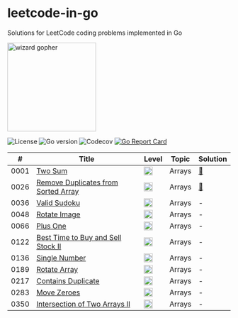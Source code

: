 # leetcode-in-go
Solutions for LeetCode coding problems implemented in Go


<img src="https://github.com/egonelbre/gophers/blob/master/vector/fairy-tale/witch-learning.svg" alt="wizard gopher" width="200px">

![License](https://img.shields.io/github/license/FdeFabricio/leetcode-in-go)
![Go version](https://img.shields.io/github/go-mod/go-version/FdeFabricio/leetcode-in-go)
![Codecov](https://img.shields.io/codecov/c/gh/FdeFabricio/leetcode-in-go)
[![Go Report Card](https://goreportcard.com/badge/github.com/FdeFabricio/leetcode-in-go)](https://goreportcard.com/report/github.com/FdeFabricio/leetcode-in-go)

| #  | Title | Level | Topic | Solution |
| -- | ----- | ----- | ----- | -------- |
| 0001 | [Two Sum](https://leetcode.com/problems/two-sum/) | <img height="20" alt="easy" src="https://user-images.githubusercontent.com/1853854/112513188-5ecb7380-8d94-11eb-9a90-e73faedb4d05.png"> | Arrays | [:link:](/problems/1.go) |
| 0026 | [Remove Duplicates from Sorted Array](https://leetcode.com/problems/remove-duplicates-from-sorted-array/) | <img height="20" alt="easy" src="https://user-images.githubusercontent.com/1853854/112513188-5ecb7380-8d94-11eb-9a90-e73faedb4d05.png"> | Arrays | [:link:](/problems/26.go) |
| 0036 | [Valid Sudoku](https://leetcode.com/problems/valid-sudoku/) | <img height="20" alt="medium" src="https://user-images.githubusercontent.com/1853854/112513197-60953700-8d94-11eb-9b0c-0a7252d4fcc0.png"> | Arrays | - |
| 0048 | [Rotate Image](https://leetcode.com/problems/rotate-image/) | <img height="20" alt="medium" src="https://user-images.githubusercontent.com/1853854/112513197-60953700-8d94-11eb-9b0c-0a7252d4fcc0.png"> | Arrays | - |
| 0066 | [Plus One](https://leetcode.com/problems/plus-one/) | <img height="20" alt="easy" src="https://user-images.githubusercontent.com/1853854/112513188-5ecb7380-8d94-11eb-9a90-e73faedb4d05.png"> | Arrays | - |
| 0122 | [Best Time to Buy and Sell Stock II](https://leetcode.com/problems/best-time-to-buy-and-sell-stock-ii/) | <img height="20" alt="easy" src="https://user-images.githubusercontent.com/1853854/112513188-5ecb7380-8d94-11eb-9a90-e73faedb4d05.png"> | Arrays | - |
| 0136 | [Single Number](https://leetcode.com/problems/single-number/) | <img height="20" alt="easy" src="https://user-images.githubusercontent.com/1853854/112513188-5ecb7380-8d94-11eb-9a90-e73faedb4d05.png"> | Arrays | - |
| 0189 | [Rotate Array](https://leetcode.com/problems/rotate-array/) | <img height="20" alt="medium" src="https://user-images.githubusercontent.com/1853854/112513197-60953700-8d94-11eb-9b0c-0a7252d4fcc0.png"> | Arrays | - |
| 0217 | [Contains Duplicate](https://leetcode.com/problems/contains-duplicate/) | <img height="20" alt="easy" src="https://user-images.githubusercontent.com/1853854/112513188-5ecb7380-8d94-11eb-9a90-e73faedb4d05.png"> | Arrays | - |
| 0283 | [Move Zeroes](https://leetcode.com/problems/move-zeroes/) | <img height="20" alt="easy" src="https://user-images.githubusercontent.com/1853854/112513188-5ecb7380-8d94-11eb-9a90-e73faedb4d05.png"> | Arrays | - |
| 0350 | [Intersection of Two Arrays II](https://leetcode.com/problems/intersection-of-two-arrays-ii/) | <img height="20" alt="easy" src="https://user-images.githubusercontent.com/1853854/112513188-5ecb7380-8d94-11eb-9a90-e73faedb4d05.png"> | Arrays | - |


<!---
easy medium hard
<img height="20" alt="easy" src="https://user-images.githubusercontent.com/1853854/112513188-5ecb7380-8d94-11eb-9a90-e73faedb4d05.png">
<img height="20" alt="medium" src="https://user-images.githubusercontent.com/1853854/112513197-60953700-8d94-11eb-9b0c-0a7252d4fcc0.png">
<img height="20" alt="hard" src="https://user-images.githubusercontent.com/1853854/112513203-625efa80-8d94-11eb-8b75-2a4ca5fd11b3.png">
-->